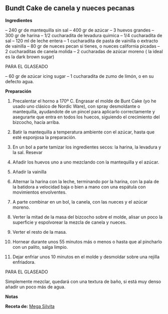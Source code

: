## Bundt Cake de canela y nueces pecanas

**Ingredientes**

– 240 gr de mantequilla sin sal
– 400 gr de azúcar
– 3 huevos grandes
– 300 gr de harina
– 1/2 cucharadita de levadura quimica
– 1/4 cucharadita de sal
– 120 ml de leche entera
– 1 cucharadita de pasta de vainilla o extracto de vainilla
– 80 gr de nueces pecan si tienes, o nueces california picadas
– 2 cucharaditas de canela molida
– 2 cucharadas de azúcar moreno ( la ideal es la dark brown sugar)

PARA EL GLASEADO

– 60 gr de azúcar icing sugar
– 1 cucharadita de zumo de limón, o en su defecto agua.

**Preparación**

1. Precalentar el horno a 170º C. Engrasar el molde  de Bunt Cake (yo he usado uno clásico de Nordic Ware), con spray desmoldante o mantequilla, ayudandote de un pincel para aplicarlo correctamente y asegurarte que entra en todos los huecos, siguiendo el crecimiento del bizcocho, hacía arriba.

2. Batir la mantequilla a temperatura ambiente con el azúcar, hasta que esté esponjosa la preparación.

3. En un bol a parte tamizar los ingredientes secos: la harina, la levadura y la sal. Resevar

4. Añadir los huevos uno a uno mezclando con la mantequilla y el azúcar.

5. Añadir la vainilla

6. Alternar la harina con la leche, terminando por la harina, con la pala de la batidora a velocidad baja o bien a mano con una espátula con movimientos envolventes.

7. A parte combinar en un bol, la canela, con las nueces y el azúcar moreno.

8. Verter la mitad de la masa del bizcocho sobre el molde, alisar un poco la superficie y espolvorear la mezcla de canela y nueces.

9. Verter el resto de la masa.

10. Hornear durante unos 55 minutos más o menos o hasta que al pincharlo con un palito, salga limpio.

11. Dejar enfriar unos 10 minutos en el molde y desmoldar sobre una rejilla enfriadora.

PARA EL GLASEADO

Simplemente mezclar, quedará con una textura de baño, si está muy denso añadir un poco más de agua.

**Notas**



**Receta de:** [Mega Silvita](http://blogmegasilvita.com/2013/11/bundt-cake-de-nueces-pecan-canela-y.html)